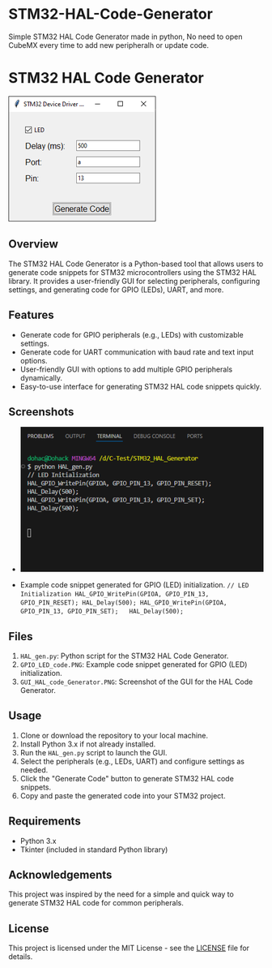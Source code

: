 # STM32-HAL-Code-Generator
Simple STM32 HAL Code Generator made in python, No need to open CubeMX every time to add new peripheralh or update code.

# STM32 HAL Code Generator

![GUI_HAL_code_Generator](GUI_HAL_code_Generator.PNG)

## Overview
The STM32 HAL Code Generator is a Python-based tool that allows users to generate code snippets for STM32 microcontrollers using the STM32 HAL library. It provides a user-friendly GUI for selecting peripherals, configuring settings, and generating code for GPIO (LEDs), UART, and more.

## Features
- Generate code for GPIO peripherals (e.g., LEDs) with customizable settings.
- Generate code for UART communication with baud rate and text input options.
- User-friendly GUI with options to add multiple GPIO peripherals dynamically.
- Easy-to-use interface for generating STM32 HAL code snippets quickly.

## Screenshots
- ![GPIO_LED_code](GPIO_LED_code.PNG) 

- Example code snippet generated for GPIO (LED) initialization.
`
// LED Initialization
HAL_GPIO_WritePin(GPIOA, GPIO_PIN_13, GPIO_PIN_RESET);
HAL_Delay(500);
HAL_GPIO_WritePin(GPIOA, GPIO_PIN_13, GPIO_PIN_SET);  
HAL_Delay(500);
`
## Files
1. `HAL_gen.py`: Python script for the STM32 HAL Code Generator.
2. `GPIO_LED_code.PNG`: Example code snippet generated for GPIO (LED) initialization.
3. `GUI_HAL_code_Generator.PNG`: Screenshot of the GUI for the HAL Code Generator.

## Usage
1. Clone or download the repository to your local machine.
2. Install Python 3.x if not already installed.
3. Run the `HAL_gen.py` script to launch the GUI.
4. Select the peripherals (e.g., LEDs, UART) and configure settings as needed.
5. Click the "Generate Code" button to generate STM32 HAL code snippets.
6. Copy and paste the generated code into your STM32 project.

## Requirements
- Python 3.x
- Tkinter (included in standard Python library)

## Acknowledgements
This project was inspired by the need for a simple and quick way to generate STM32 HAL code for common peripherals.

## License
This project is licensed under the MIT License - see the [LICENSE](LICENSE) file for details.
